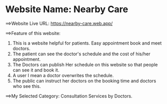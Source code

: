 # Website Name: Nearby Care

==>Website Live URL: https://nearby-care.web.app/

==>Feature of this website:
1. This is a website helpful for patients. Easy appointment book and meet doctors.
2. The patient can see the doctor's schedule and the cost of his/her appointment.
3. The Doctors can publish Her schedule on this website so that people can see it and book it.
4. A user I mean  a doctor overwrites the schedule.
5. The public can instruct her doctors on the booking time and doctors who see this.

==>My Selected Category: Consultation Services by Doctors.
